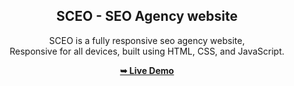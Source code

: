 <div align="center">


  <h2 align="center">SCEO - SEO Agency website</h2>

SCEO is a fully responsive seo agency website, <br />Responsive for all devices, built using HTML, CSS, and JavaScript.

<a href="https://codewithsadee.github.io/sceo/"><strong>➥ Live Demo</strong></a>

</div>
